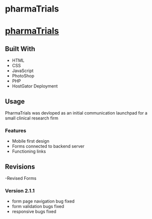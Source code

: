 # pharmaTrials
# [pharmaTrials](https://pharma-trials.com/)
## Built With
- HTML
- CSS
- JavaScript
- PhotoShop
- PHP
- HostGator Deployment
## Usage
PharmaTrials was devloped as an initial communication launchpad for a small clinical research firm

### Features
- Mobile first design
- Forms connected to backend server
- Functioning links

## Revisions
 -Revised Forms
 
### Version 2.1.1
 
 - form page navigation bug fixed
 - form validation bugs fixed
 - responsive bugs fixed
 
